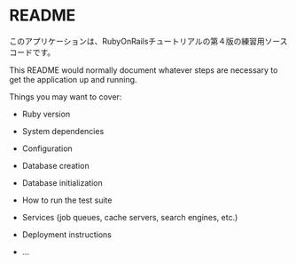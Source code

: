 # README

このアプリケーションは、RubyOnRailsチュートリアルの第４版の練習用ソースコードです。

This README would normally document whatever steps are necessary to get the
application up and running.

Things you may want to cover:

* Ruby version

* System dependencies

* Configuration

* Database creation

* Database initialization

* How to run the test suite

* Services (job queues, cache servers, search engines, etc.)

* Deployment instructions

* ...
